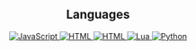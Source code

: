 <h2 align="center">Languages</h2>
<p align="center">
  <a href="">
    <img alt="JavaScript" src="https://img.shields.io/static/v1?style=for-the-badge&message=JavaScript&color=F7DF1E&logo=JavaScript&logoColor=FFFFFF&label=">
    <img alt="HTML" src="https://img.shields.io/static/v1?style=for-the-badge&message=HTML&color=E34F26&logo=html5&logoColor=FFFFFF&label=">
    <img alt="HTML" src="https://img.shields.io/static/v1?style=for-the-badge&message=CSS&color=1572B6&logo=css3&logoColor=FFFFFF&label=">
  </a>
  <a href="">
    <img alt="Lua" src="https://img.shields.io/static/v1?style=for-the-badge&message=Lua&color=2C2D72&logo=Lua&logoColor=FFFFFF&label=">
  </a>
  <a href="">
    <img alt="Python" src="https://img.shields.io/static/v1?style=for-the-badge&message=Python&color=3776AB&logo=Python&logoColor=FFFFFF&label=">
  </a>
  <a href="">
    
  </a>
</p>
